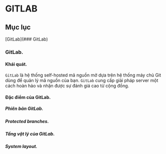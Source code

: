 # GITLAB
## Mục lục
[GitLab](### GitLab)





















### GitLab.
#### Khái quát.
`GitLab` là hệ thống self-hosted mã nguồn mở dựa trên hệ thống máy chủ Git dùng để quản lý mã nguồn của bạn. `GitLab` cung cấp giải pháp server một cách hoàn hảo và nhận được sự đánh giá cao từ cộng đồng.

#### Đặc điểm của GitLab.
##### Phiên bản GitLab.
##### Protected branches.
##### Tầng vật lý của GitLab.
##### System layout.
